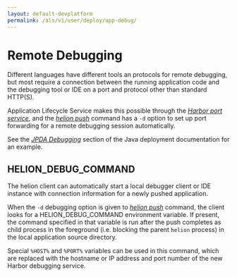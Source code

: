 ```yaml
---
layout: default-devplatform
permalink: /als/v1/user/deploy/app-debug/
---
```

<!--PUBLISHED-->

Remote Debugging[](#remote-debugging "Permalink to this headline")
===================================================================

Different languages have different tools an protocols for remote
debugging, but most require a connection between the running application
code and the debugging tool or IDE on a port and protocol other than
standard HTTP(S).

Application Lifecycle Service makes this possible through the [*Harbor port
service*](/als/v1/user/services/port-service/#port-service), and the
[*helion push*](/als/v1/user/reference/client-ref/#command-push) command has
a `-d` option to set up port forwarding for a remote
debugging session automatically.

See the [*JPDA Debugging*](/als/v1/user/deploy/languages/java/#java-web-debug) section
of the Java deployment documentation for an example.

HELION\_DEBUG\_COMMAND[](#helion-debug-command "Permalink to this headline")
---------------------------------------------------------------------------------

The helion client can automatically start a local debugger client or
IDE instance with connection information for a newly pushed application.

When the `-d` debugging option is given to
[*helion push*](/als/v1/user/reference/client-ref/#command-push) command,
the client looks for a HELION\_DEBUG\_COMMAND environment variable. If
present, the command specified in that variable is run after the push
completes as child process in the foreground (i.e. blocking the parent
`helion` process) in the local application source
directory.

Special `%HOST%` and `%PORT%` variables can be used in this command, which
are replaced with the hostname or IP address and port number of the new
Harbor debugging service.